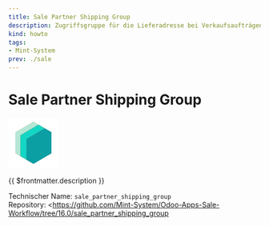 ```yaml
---
title: Sale Partner Shipping Group
description: Zugriffsgruppe für die Lieferadresse bei Verkaufsaufträgen und Rechnungen.
kind: howto
tags:
- Mint-System
prev: ./sale
---
```

# Sale Partner Shipping Group
![icon_oms_box](attachments/icons_odoo_mint_system.png)

{{ $frontmatter.description }}

Technischer Name: `sale_partner_shipping_group`\
Repository: <https://github.com/Mint-System/Odoo-Apps-Sale-Workflow/tree/16.0/sale_partner_shipping_group
